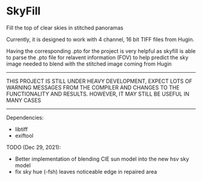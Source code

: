 # SkyFill
Fill the top of clear skies in stitched panoramas

Currently, it is designed to work with 4 channel, 16 bit TIFF files from Hugin.

Having the corresponding .pto for the project is very helpful as skyfill
is able to parse the .pto file for relavent information (FOV) to help predict
the sky image needed to blend with the stitched image coming from Hugin

*************************************************************************
THIS PROJECT IS STILL UNDER HEAVY DEVELOPMENT, EXPECT LOTS OF WARNING MESSAGES FROM THE COMPILER
AND CHANGES TO THE FUNCTIONALITY AND RESULTS.  HOWEVER, IT MAY STILL BE USEFUL
IN MANY CASES
*************************************************************************


Dependencies:

* libtiff
* exiftool

TODO (Dec 29, 2021):
* Better implementation of blending CIE sun model into the new hsv sky model
* fix sky hue (-fsh) leaves noticeable edge in repaired area

